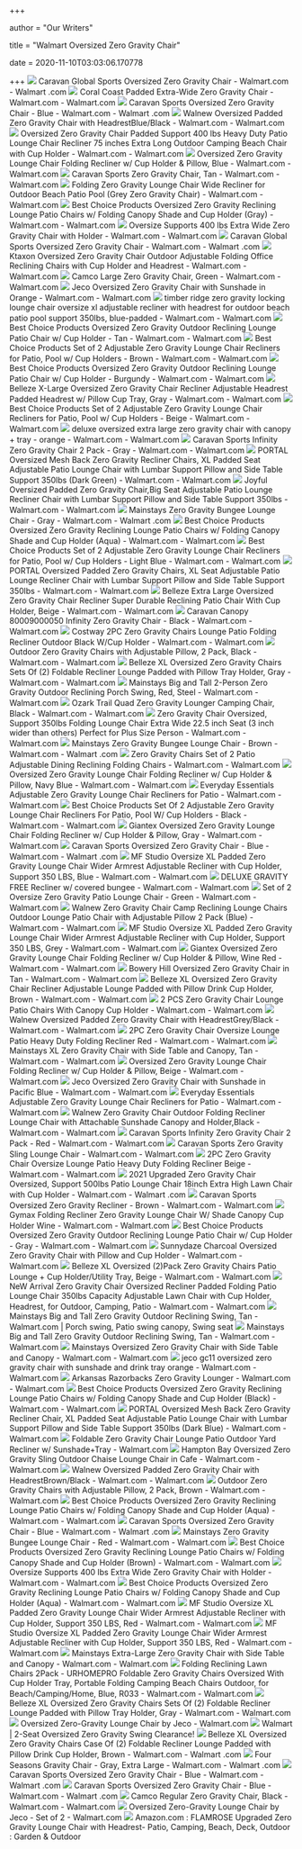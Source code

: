 +++
        
author = "Our Writers"
        
title = "Walmart Oversized Zero Gravity Chair"
        
date = 2020-11-10T03:03:06.170778
        
+++
[ ![](https://i5.walmartimages.com/asr/acdeec9c-3f7f-43ab-b1b5-385a7298fdd7_1.c3b990f67274a7c3b6ac018ea426e140.jpeg?odnWidth=612&odnHeight=612&odnBg=ffffff)](https://i5.walmartimages.com/asr/acdeec9c-3f7f-43ab-b1b5-385a7298fdd7_1.c3b990f67274a7c3b6ac018ea426e140.jpeg?odnWidth=612&odnHeight=612&odnBg=ffffff) Caravan Global Sports Oversized Zero Gravity Chair - Walmart.com - Walmart .com
[ ![](https://i5.walmartimages.com/asr/c35b6bf7-2726-4cce-8faf-f080c6777f25_1.fae3a98042abe1e3e3f68ed167e40dad.jpeg?odnWidth=612&odnHeight=612&odnBg=ffffff)](https://i5.walmartimages.com/asr/c35b6bf7-2726-4cce-8faf-f080c6777f25_1.fae3a98042abe1e3e3f68ed167e40dad.jpeg?odnWidth=612&odnHeight=612&odnBg=ffffff) Coral Coast Padded Extra-Wide Zero Gravity Chair - Walmart.com - Walmart.com
[ ![](https://i5.walmartimages.com/asr/5601d842-3aac-486c-baf2-12bd61224d36_1.1445ae51e71117d599c5f3b7779826b1.jpeg?odnWidth=612&odnHeight=612&odnBg=ffffff)](https://i5.walmartimages.com/asr/5601d842-3aac-486c-baf2-12bd61224d36_1.1445ae51e71117d599c5f3b7779826b1.jpeg?odnWidth=612&odnHeight=612&odnBg=ffffff) Caravan Sports Oversized Zero Gravity Chair - Blue - Walmart.com - Walmart .com
[ ![](https://i5.walmartimages.com/asr/75230d0e-77c4-4da0-be96-4a7cf4e91f4f_1.7fe27c215bf7996c2a562680ad2e4c43.jpeg?odnWidth=612&odnHeight=612&odnBg=ffffff)](https://i5.walmartimages.com/asr/75230d0e-77c4-4da0-be96-4a7cf4e91f4f_1.7fe27c215bf7996c2a562680ad2e4c43.jpeg?odnWidth=612&odnHeight=612&odnBg=ffffff) Walnew Oversized Padded Zero Gravity Chair with HeadrestBlue/Black -  Walmart.com - Walmart.com
[ ![](https://i5.walmartimages.com/asr/844a884f-4b85-46a3-92c1-e264ef6d90e8_1.fb7f91766a6b1ade692f4cec20d6dc42.jpeg?odnWidth=612&odnHeight=612&odnBg=ffffff)](https://i5.walmartimages.com/asr/844a884f-4b85-46a3-92c1-e264ef6d90e8_1.fb7f91766a6b1ade692f4cec20d6dc42.jpeg?odnWidth=612&odnHeight=612&odnBg=ffffff) Oversized Zero Gravity Chair Padded Support 400 lbs Heavy Duty Patio Lounge Chair  Recliner 75 inches Extra Long Outdoor Camping Beach Chair with Cup Holder -  Walmart.com - Walmart.com
[ ![](https://i5.walmartimages.com/asr/c4f22cd5-04a4-4a1b-8ee8-bc6d72310662.cd86a95ad40fba850df75e7dc3bb24e1.jpeg?odnWidth=612&odnHeight=612&odnBg=ffffff)](https://i5.walmartimages.com/asr/c4f22cd5-04a4-4a1b-8ee8-bc6d72310662.cd86a95ad40fba850df75e7dc3bb24e1.jpeg?odnWidth=612&odnHeight=612&odnBg=ffffff) Oversized Zero Gravity Lounge Chair Folding Recliner w/ Cup Holder &  Pillow, Blue - Walmart.com - Walmart.com
[ ![](https://i5.walmartimages.com/asr/d63a1bbd-9612-4d7e-a8d8-82bf1c4e1c39_1.c7b57be4e29d0a2b8c87c9209f85fc28.jpeg?odnWidth=612&odnHeight=612&odnBg=ffffff)](https://i5.walmartimages.com/asr/d63a1bbd-9612-4d7e-a8d8-82bf1c4e1c39_1.c7b57be4e29d0a2b8c87c9209f85fc28.jpeg?odnWidth=612&odnHeight=612&odnBg=ffffff) Caravan Sports Zero Gravity Chair, Tan - Walmart.com - Walmart.com
[ ![](https://i5.walmartimages.com/asr/91f27ffb-dbb0-40a5-ac4a-05f2f134c0ae_1.c2b506efce5d87916da579743045f053.jpeg?odnWidth=612&odnHeight=612&odnBg=ffffff)](https://i5.walmartimages.com/asr/91f27ffb-dbb0-40a5-ac4a-05f2f134c0ae_1.c2b506efce5d87916da579743045f053.jpeg?odnWidth=612&odnHeight=612&odnBg=ffffff) Folding Zero Gravity Lounge Chair Wide Recliner for Outdoor Beach Patio  Pool (Grey Zero Gravity Chair) - Walmart.com - Walmart.com
[ ![](https://i5.walmartimages.com/asr/41cf7e9c-2317-448a-9704-2b9a5d546182_1.83c0d479406014e38051abd08878f094.jpeg?odnWidth=612&odnHeight=612&odnBg=ffffff)](https://i5.walmartimages.com/asr/41cf7e9c-2317-448a-9704-2b9a5d546182_1.83c0d479406014e38051abd08878f094.jpeg?odnWidth=612&odnHeight=612&odnBg=ffffff) Best Choice Products Oversized Zero Gravity Reclining Lounge Patio Chairs  w/ Folding Canopy Shade and Cup Holder (Gray) - Walmart.com - Walmart.com
[ ![](https://i5.walmartimages.com/asr/4dfa9eae-7e31-4fc9-afa4-a67adae2c08c_1.dc37c5d3a80afc7f54c8cde89f6a4ba3.jpeg?odnWidth=612&odnHeight=612&odnBg=ffffff)](https://i5.walmartimages.com/asr/4dfa9eae-7e31-4fc9-afa4-a67adae2c08c_1.dc37c5d3a80afc7f54c8cde89f6a4ba3.jpeg?odnWidth=612&odnHeight=612&odnBg=ffffff) Oversize Supports 400 lbs Extra Wide Zero Gravity Chair with Holder -  Walmart.com - Walmart.com
[ ![](https://i5.walmartimages.com/asr/07d01b2c-9f6d-458d-8527-09a30e70ba49_1.d8dcc8a7225beb3081c4bf8f2f8f4d67.jpeg?odnWidth=612&odnHeight=612&odnBg=ffffff)](https://i5.walmartimages.com/asr/07d01b2c-9f6d-458d-8527-09a30e70ba49_1.d8dcc8a7225beb3081c4bf8f2f8f4d67.jpeg?odnWidth=612&odnHeight=612&odnBg=ffffff) Caravan Global Sports Oversized Zero Gravity Chair - Walmart.com - Walmart .com
[ ![](https://i5.walmartimages.com/asr/f7fb84e7-8505-45f0-b43f-966f9f762d83_1.b7a58684d5e8e5f2cfb2bb833aa09814.jpeg?odnWidth=612&odnHeight=612&odnBg=ffffff)](https://i5.walmartimages.com/asr/f7fb84e7-8505-45f0-b43f-966f9f762d83_1.b7a58684d5e8e5f2cfb2bb833aa09814.jpeg?odnWidth=612&odnHeight=612&odnBg=ffffff) Ktaxon Oversized Zero Gravity Chair Outdoor Adjustable Folding Office  Reclining Chairs with Cup Holder and Headrest - Walmart.com - Walmart.com
[ ![](https://i5.walmartimages.com/asr/be79af69-77c9-4d8c-a749-9badff9cce43_1.603b0e4d29df732ea0faf7b3ea7e0599.jpeg?odnWidth=612&odnHeight=612&odnBg=ffffff)](https://i5.walmartimages.com/asr/be79af69-77c9-4d8c-a749-9badff9cce43_1.603b0e4d29df732ea0faf7b3ea7e0599.jpeg?odnWidth=612&odnHeight=612&odnBg=ffffff) Camco Large Zero Gravity Chair, Green - Walmart.com - Walmart.com
[ ![](https://i5.walmartimages.com/asr/b012e709-0b8f-4cde-a7d2-d842813fc923_1.614892d65041d16ec1543c54428a823b.jpeg?odnWidth=612&odnHeight=612&odnBg=ffffff)](https://i5.walmartimages.com/asr/b012e709-0b8f-4cde-a7d2-d842813fc923_1.614892d65041d16ec1543c54428a823b.jpeg?odnWidth=612&odnHeight=612&odnBg=ffffff) Jeco Oversized Zero Gravity Chair with Sunshade in Orange - Walmart.com -  Walmart.com
[ ![](https://i5.walmartimages.com/asr/e9e9366a-e0e5-4336-bdef-cb5731c352b1_1.d0c4e8b09f7a16a5514fc13cd631c088.jpeg?odnWidth=612&odnHeight=612&odnBg=ffffff)](https://i5.walmartimages.com/asr/e9e9366a-e0e5-4336-bdef-cb5731c352b1_1.d0c4e8b09f7a16a5514fc13cd631c088.jpeg?odnWidth=612&odnHeight=612&odnBg=ffffff) timber ridge zero gravity locking lounge chair oversize xl adjustable  recliner with headrest for outdoor beach patio pool support 350lbs,  blue-padded - Walmart.com - Walmart.com
[ ![](https://i5.walmartimages.com/asr/91bac794-3bb2-469a-99b4-1a18ec88288a.ea21421d62abb78fe5c95d4373aeb58a.jpeg?odnWidth=612&odnHeight=612&odnBg=ffffff)](https://i5.walmartimages.com/asr/91bac794-3bb2-469a-99b4-1a18ec88288a.ea21421d62abb78fe5c95d4373aeb58a.jpeg?odnWidth=612&odnHeight=612&odnBg=ffffff) Best Choice Products Oversized Zero Gravity Outdoor Reclining Lounge Patio  Chair w/ Cup Holder - Tan - Walmart.com - Walmart.com
[ ![](https://i5.walmartimages.com/asr/5f985361-6c47-4ebc-a0f9-8f0ab44bb7ae_1.62efa8ac806fe8abca2fb579d065570f.jpeg)](https://i5.walmartimages.com/asr/5f985361-6c47-4ebc-a0f9-8f0ab44bb7ae_1.62efa8ac806fe8abca2fb579d065570f.jpeg) Best Choice Products Set of 2 Adjustable Zero Gravity Lounge Chair  Recliners for Patio, Pool w/ Cup Holders - Brown - Walmart.com - Walmart.com
[ ![](https://i5.walmartimages.com/asr/9d510234-f21e-4acd-8368-18ce71f23dde.b2d08b9fe6ce8f7ee02e52c9bfe04276.jpeg?odnWidth=612&odnHeight=612&odnBg=ffffff)](https://i5.walmartimages.com/asr/9d510234-f21e-4acd-8368-18ce71f23dde.b2d08b9fe6ce8f7ee02e52c9bfe04276.jpeg?odnWidth=612&odnHeight=612&odnBg=ffffff) Best Choice Products Oversized Zero Gravity Outdoor Reclining Lounge Patio  Chair w/ Cup Holder - Burgundy - Walmart.com - Walmart.com
[ ![](https://i5.walmartimages.com/asr/c73ac989-3890-4fdd-916a-7237deb8e18a_1.55235ed67e53604d14d161794d2ecc69.jpeg?odnWidth=612&odnHeight=612&odnBg=ffffff)](https://i5.walmartimages.com/asr/c73ac989-3890-4fdd-916a-7237deb8e18a_1.55235ed67e53604d14d161794d2ecc69.jpeg?odnWidth=612&odnHeight=612&odnBg=ffffff) Belleze X-Large Oversized Zero Gravity Chair Recliner Adjustable Headrest  Padded Headrest w/ Pillow Cup Tray, Gray - Walmart.com - Walmart.com
[ ![](https://i5.walmartimages.com/asr/3dd44a1f-9e08-4315-bbcd-ea4bd1818336_1.8047fbdbc80f28db6894805846f17eb9.jpeg)](https://i5.walmartimages.com/asr/3dd44a1f-9e08-4315-bbcd-ea4bd1818336_1.8047fbdbc80f28db6894805846f17eb9.jpeg) Best Choice Products Set of 2 Adjustable Zero Gravity Lounge Chair  Recliners for Patio, Pool w/ Cup Holders - Beige - Walmart.com - Walmart.com
[ ![](https://i5.walmartimages.com/asr/4d17fd56-0d43-4937-acd8-c8debf71ea00_1.39688a5d9d00be78d86972d889e00296.jpeg?odnWidth=612&odnHeight=612&odnBg=ffffff)](https://i5.walmartimages.com/asr/4d17fd56-0d43-4937-acd8-c8debf71ea00_1.39688a5d9d00be78d86972d889e00296.jpeg?odnWidth=612&odnHeight=612&odnBg=ffffff) deluxe oversized extra large zero gravity chair with canopy + tray - orange  - Walmart.com - Walmart.com
[ ![](https://i5.walmartimages.com/asr/3b694cf7-79bc-4d1e-98ee-5fba5bf8b152_1.3cced801430de3092eb185f7a437a91d.jpeg?odnWidth=612&odnHeight=612&odnBg=ffffff)](https://i5.walmartimages.com/asr/3b694cf7-79bc-4d1e-98ee-5fba5bf8b152_1.3cced801430de3092eb185f7a437a91d.jpeg?odnWidth=612&odnHeight=612&odnBg=ffffff) Caravan Sports Infinity Zero Gravity Chair 2 Pack - Gray - Walmart.com -  Walmart.com
[ ![](https://i5.walmartimages.com/asr/fd188ecf-4645-477b-a462-c6ced3d1c354.16ae53cfd7918d704a53389ed62af2e2.jpeg?odnWidth=612&odnHeight=612&odnBg=ffffff)](https://i5.walmartimages.com/asr/fd188ecf-4645-477b-a462-c6ced3d1c354.16ae53cfd7918d704a53389ed62af2e2.jpeg?odnWidth=612&odnHeight=612&odnBg=ffffff) PORTAL Oversized Mesh Back Zero Gravity Recliner Chairs, XL Padded Seat  Adjustable Patio Lounge Chair with Lumbar Support Pillow and Side Table  Support 350lbs (Dark Green) - Walmart.com - Walmart.com
[ ![](https://i5.walmartimages.com/asr/0a8a876c-5b42-4b6e-b6da-aea63c001641_1.26b29ea2f93eacfbbe415ccc7ede11a2.jpeg?odnWidth=612&odnHeight=612&odnBg=ffffff)](https://i5.walmartimages.com/asr/0a8a876c-5b42-4b6e-b6da-aea63c001641_1.26b29ea2f93eacfbbe415ccc7ede11a2.jpeg?odnWidth=612&odnHeight=612&odnBg=ffffff) Joyful Oversized Padded Zero Gravity Chair,Big Seat Adjustable Patio Lounge Recliner  Chair with Lumbar Support Pillow and Side Table Support 350lbs - Walmart.com  - Walmart.com
[ ![](https://i5.walmartimages.com/asr/24895316-b0ca-42bd-902d-49a5a349da55_1.5284b0d511345b2b04f48a67d6e44dc6.jpeg?odnWidth=612&odnHeight=612&odnBg=ffffff)](https://i5.walmartimages.com/asr/24895316-b0ca-42bd-902d-49a5a349da55_1.5284b0d511345b2b04f48a67d6e44dc6.jpeg?odnWidth=612&odnHeight=612&odnBg=ffffff) Mainstays Zero Gravity Bungee Lounge Chair - Gray - Walmart.com - Walmart .com
[ ![](https://i5.walmartimages.com/asr/5cb806a6-4cb6-4e6e-aba3-743be9f0895d_1.089679fbe765cb7d42375c6eef17eb2c.jpeg?odnWidth=612&odnHeight=612&odnBg=ffffff)](https://i5.walmartimages.com/asr/5cb806a6-4cb6-4e6e-aba3-743be9f0895d_1.089679fbe765cb7d42375c6eef17eb2c.jpeg?odnWidth=612&odnHeight=612&odnBg=ffffff) Best Choice Products Oversized Zero Gravity Reclining Lounge Patio Chairs  w/ Folding Canopy Shade and Cup Holder (Aqua) - Walmart.com - Walmart.com
[ ![](https://i5.walmartimages.com/asr/a57e5ccb-6c31-43fe-9676-43da58bf08c7_1.fe560be102ad294526704ee24bed3629.jpeg?odnWidth=612&odnHeight=612&odnBg=ffffff)](https://i5.walmartimages.com/asr/a57e5ccb-6c31-43fe-9676-43da58bf08c7_1.fe560be102ad294526704ee24bed3629.jpeg?odnWidth=612&odnHeight=612&odnBg=ffffff) Best Choice Products Set of 2 Adjustable Zero Gravity Lounge Chair  Recliners for Patio, Pool w/ Cup Holders - Light Blue - Walmart.com -  Walmart.com
[ ![](https://i5.walmartimages.com/asr/210b164f-b6f4-4430-92e0-c0c7faec2578.34dcc078902224d0936d9b5e72346807.jpeg?odnWidth=612&odnHeight=612&odnBg=ffffff)](https://i5.walmartimages.com/asr/210b164f-b6f4-4430-92e0-c0c7faec2578.34dcc078902224d0936d9b5e72346807.jpeg?odnWidth=612&odnHeight=612&odnBg=ffffff) PORTAL Oversized Padded Zero Gravity Chairs, XL Seat Adjustable Patio  Lounge Recliner Chair with Lumbar Support Pillow and Side Table Support  350lbs - Walmart.com - Walmart.com
[ ![](https://i5.walmartimages.com/asr/f35bdb9f-d501-485f-a4d8-febf8a8de694_1.35a43c7f81e659d9c3b67d14b8b4408d.jpeg?odnWidth=612&odnHeight=612&odnBg=ffffff)](https://i5.walmartimages.com/asr/f35bdb9f-d501-485f-a4d8-febf8a8de694_1.35a43c7f81e659d9c3b67d14b8b4408d.jpeg?odnWidth=612&odnHeight=612&odnBg=ffffff) Belleze Extra Large Oversized Zero Gravity Chair Recliner Super Durable  Reclining Patio Chair With Cup Holder, Beige - Walmart.com - Walmart.com
[ ![](https://i5.walmartimages.com/asr/b728bc83-bfec-402b-85d5-f1900292b467_1.da97639f663fb49ac0c34de4e5960577.jpeg?odnWidth=612&odnHeight=612&odnBg=ffffff)](https://i5.walmartimages.com/asr/b728bc83-bfec-402b-85d5-f1900292b467_1.da97639f663fb49ac0c34de4e5960577.jpeg?odnWidth=612&odnHeight=612&odnBg=ffffff) Caravan Canopy 80009000050 Infinity Zero Gravity Chair - Black - Walmart.com  - Walmart.com
[ ![](https://i5.walmartimages.com/asr/efb02c13-571a-4db3-adc0-b3013727a912_1.18f2d304c017b2ff8aeb13e050c9222f.jpeg?odnWidth=612&odnHeight=612&odnBg=ffffff)](https://i5.walmartimages.com/asr/efb02c13-571a-4db3-adc0-b3013727a912_1.18f2d304c017b2ff8aeb13e050c9222f.jpeg?odnWidth=612&odnHeight=612&odnBg=ffffff) Costway 2PC Zero Gravity Chairs Lounge Patio Folding Recliner Outdoor Black  W/Cup Holder - Walmart.com - Walmart.com
[ ![](https://i5.walmartimages.com/asr/ca448358-aef7-4077-857f-bb17dfcc6a54_1.ff8a01385edd7408dc95f25bb60af23b.jpeg?odnWidth=612&odnHeight=612&odnBg=ffffff)](https://i5.walmartimages.com/asr/ca448358-aef7-4077-857f-bb17dfcc6a54_1.ff8a01385edd7408dc95f25bb60af23b.jpeg?odnWidth=612&odnHeight=612&odnBg=ffffff) Outdoor Zero Gravity Chairs with Adjustable Pillow, 2 Pack, Black - Walmart.com  - Walmart.com
[ ![](https://i5.walmartimages.com/asr/b65114dc-3cf3-4f6d-93a3-b2fd75ce9c8c_1.360ae8d20474adfd4eb6eed32b8feb7c.jpeg)](https://i5.walmartimages.com/asr/b65114dc-3cf3-4f6d-93a3-b2fd75ce9c8c_1.360ae8d20474adfd4eb6eed32b8feb7c.jpeg) Belleze XL Oversized Zero Gravity Chairs Sets Of (2) Foldable Recliner  Lounge Padded with Pillow Tray Holder, Gray - Walmart.com - Walmart.com
[ ![](https://i5.walmartimages.com/asr/d50fb11d-7984-43c4-b363-895d84835bd8_1.6b401a27c5a5e09f2beefc0ff1daedf6.jpeg?odnWidth=612&odnHeight=612&odnBg=ffffff)](https://i5.walmartimages.com/asr/d50fb11d-7984-43c4-b363-895d84835bd8_1.6b401a27c5a5e09f2beefc0ff1daedf6.jpeg?odnWidth=612&odnHeight=612&odnBg=ffffff) Mainstays Big and Tall 2-Person Zero Gravity Outdoor Reclining Porch Swing,  Red, Steel - Walmart.com - Walmart.com
[ ![](https://i5.walmartimages.com/asr/d92dc99d-1d0c-415a-bbb3-5c2604692c1a_1.73251b69b20353a8d7045ca1b6205918.jpeg?odnWidth=612&odnHeight=612&odnBg=ffffff)](https://i5.walmartimages.com/asr/d92dc99d-1d0c-415a-bbb3-5c2604692c1a_1.73251b69b20353a8d7045ca1b6205918.jpeg?odnWidth=612&odnHeight=612&odnBg=ffffff) Ozark Trail Quad Zero Gravity Lounger Camping Chair, Black - Walmart.com -  Walmart.com
[ ![](https://i5.walmartimages.com/asr/41f0dd23-f8de-4f59-bf5a-52dd6a7b9d8e.104f2aaaa124c333193c6ddaf8af9d1a.jpeg?odnWidth=612&odnHeight=612&odnBg=ffffff)](https://i5.walmartimages.com/asr/41f0dd23-f8de-4f59-bf5a-52dd6a7b9d8e.104f2aaaa124c333193c6ddaf8af9d1a.jpeg?odnWidth=612&odnHeight=612&odnBg=ffffff) Zero Gravity Chair Oversized, Support 350lbs Folding Lounge Chair Extra  Wide 22.5 inch Seat (3 inch wider than others) Perfect for Plus Size Person  - Walmart.com - Walmart.com
[ ![](https://i5.walmartimages.com/asr/1c6a19d3-99d1-430a-9f52-c61378a9586d_1.f8bed5bb83c9b230f50bf637ad3421d1.jpeg?odnWidth=612&odnHeight=612&odnBg=ffffff)](https://i5.walmartimages.com/asr/1c6a19d3-99d1-430a-9f52-c61378a9586d_1.f8bed5bb83c9b230f50bf637ad3421d1.jpeg?odnWidth=612&odnHeight=612&odnBg=ffffff) Mainstays Zero Gravity Bungee Lounge Chair - Brown - Walmart.com - Walmart .com
[ ![](https://i5.walmartimages.com/asr/6efa0a10-37f9-42cc-9191-591e1f817c27_1.c9dd2484ef54f99241b73500b15bea24.jpeg?odnWidth=612&odnHeight=612&odnBg=ffffff)](https://i5.walmartimages.com/asr/6efa0a10-37f9-42cc-9191-591e1f817c27_1.c9dd2484ef54f99241b73500b15bea24.jpeg?odnWidth=612&odnHeight=612&odnBg=ffffff) Zero Gravity Chairs Set of 2 Patio Adjustable Dining Reclining Folding  Chairs - Walmart.com - Walmart.com
[ ![](https://i5.walmartimages.com/asr/a3bf4278-9733-4c9a-8f05-822e9d7f3a8e.baeda05d43c086eed7292451f4c66e1d.jpeg?odnWidth=612&odnHeight=612&odnBg=ffffff)](https://i5.walmartimages.com/asr/a3bf4278-9733-4c9a-8f05-822e9d7f3a8e.baeda05d43c086eed7292451f4c66e1d.jpeg?odnWidth=612&odnHeight=612&odnBg=ffffff) Oversized Zero Gravity Lounge Chair Folding Recliner w/ Cup Holder &  Pillow, Navy Blue - Walmart.com - Walmart.com
[ ![](https://i5.walmartimages.com/asr/04bde87b-525d-4f85-bd42-c4e719e63178_2.5544ad952c22cf7fdf27d3f399dd5a9a.jpeg?odnWidth=612&odnHeight=612&odnBg=ffffff)](https://i5.walmartimages.com/asr/04bde87b-525d-4f85-bd42-c4e719e63178_2.5544ad952c22cf7fdf27d3f399dd5a9a.jpeg?odnWidth=612&odnHeight=612&odnBg=ffffff) Everyday Essentials Adjustable Zero Gravity Lounge Chair Recliners for  Patio - Walmart.com - Walmart.com
[ ![](https://i5.walmartimages.com/asr/ee245c39-30cb-4050-ae0d-3705b32b1928_2.440faaab3c08fb94ea381f5382231cad.jpeg?odnWidth=612&odnHeight=612&odnBg=ffffff)](https://i5.walmartimages.com/asr/ee245c39-30cb-4050-ae0d-3705b32b1928_2.440faaab3c08fb94ea381f5382231cad.jpeg?odnWidth=612&odnHeight=612&odnBg=ffffff) Best Choice Products Set Of 2 Adjustable Zero Gravity Lounge Chair  Recliners For Patio, Pool W/ Cup Holders - Black - Walmart.com - Walmart.com
[ ![](https://i5.walmartimages.com/asr/3f925ebb-1b60-4b74-8a6f-527b527a33da.00cc1ad4e894db80dff3f2266facac39.jpeg?odnWidth=612&odnHeight=612&odnBg=ffffff)](https://i5.walmartimages.com/asr/3f925ebb-1b60-4b74-8a6f-527b527a33da.00cc1ad4e894db80dff3f2266facac39.jpeg?odnWidth=612&odnHeight=612&odnBg=ffffff) Giantex Oversized Zero Gravity Lounge Chair Folding Recliner w/ Cup Holder  & Pillow, Gray - Walmart.com - Walmart.com
[ ![](https://i5.walmartimages.com/asr/18efc82f-74af-4ac3-a8b9-9183282fee55.2fa1965c2a1441233b65be1572dd6123.jpeg?odnWidth=282&odnHeight=282&odnBg=ffffff)](https://i5.walmartimages.com/asr/18efc82f-74af-4ac3-a8b9-9183282fee55.2fa1965c2a1441233b65be1572dd6123.jpeg?odnWidth=282&odnHeight=282&odnBg=ffffff) Caravan Sports Oversized Zero Gravity Chair - Blue - Walmart.com - Walmart .com
[ ![](https://i5.walmartimages.com/asr/1c72c53a-8e8e-459d-8bd1-42915780f7cb.bdb7b38188ebfa352789f1f87f67bb2c.jpeg)](https://i5.walmartimages.com/asr/1c72c53a-8e8e-459d-8bd1-42915780f7cb.bdb7b38188ebfa352789f1f87f67bb2c.jpeg) MF Studio Oversize XL Padded Zero Gravity Lounge Chair Wider Armrest  Adjustable Recliner with Cup Holder, Support 350 LBS, Blue - Walmart.com -  Walmart.com
[ ![](https://i5.walmartimages.com/asr/bdefc79e-6a40-46d5-a127-e4eb6bc02562_1.b7e6b93aa631003af6d508712c41d8e9.jpeg?odnWidth=282&odnHeight=282&odnBg=ffffff)](https://i5.walmartimages.com/asr/bdefc79e-6a40-46d5-a127-e4eb6bc02562_1.b7e6b93aa631003af6d508712c41d8e9.jpeg?odnWidth=282&odnHeight=282&odnBg=ffffff) DELUXE GRAVITY FREE Recliner w/ covered bungee - Walmart.com - Walmart.com
[ ![](https://i5.walmartimages.com/asr/b4678f77-f34a-447b-9361-f21a8e55fc92_1.0d9c3d3bd3281b203a5033b17eb42fcd.jpeg?odnWidth=612&odnHeight=612&odnBg=ffffff)](https://i5.walmartimages.com/asr/b4678f77-f34a-447b-9361-f21a8e55fc92_1.0d9c3d3bd3281b203a5033b17eb42fcd.jpeg?odnWidth=612&odnHeight=612&odnBg=ffffff) Set of 2 Oversize Zero Gravity Patio Lounge Chair - Green - Walmart.com -  Walmart.com
[ ![](https://i5.walmartimages.com/asr/7f593d9d-8bb4-4ecf-895a-54086bc8a3fc.c488c404150ff7fa1cb6b6f264dc50ce.jpeg?odnWidth=612&odnHeight=612&odnBg=ffffff)](https://i5.walmartimages.com/asr/7f593d9d-8bb4-4ecf-895a-54086bc8a3fc.c488c404150ff7fa1cb6b6f264dc50ce.jpeg?odnWidth=612&odnHeight=612&odnBg=ffffff) Walnew Zero Gravity Chair Camp Reclining Lounge Chairs Outdoor Lounge Patio  Chair with Adjustable Pillow 2 Pack (Blue) - Walmart.com - Walmart.com
[ ![](https://i5.walmartimages.com/asr/140d83d3-0e23-4ae2-a889-2a50dcee1ebd.59c99234a0836f561e3bf500179e9b64.jpeg?odnWidth=612&odnHeight=612&odnBg=ffffff)](https://i5.walmartimages.com/asr/140d83d3-0e23-4ae2-a889-2a50dcee1ebd.59c99234a0836f561e3bf500179e9b64.jpeg?odnWidth=612&odnHeight=612&odnBg=ffffff) MF Studio Oversize XL Padded Zero Gravity Lounge Chair Wider Armrest  Adjustable Recliner with Cup Holder, Support 350 LBS, Grey - Walmart.com -  Walmart.com
[ ![](https://i5.walmartimages.com/asr/7fcdf236-5eb1-4fe9-b28c-2593b3a072e8.cff2e7575bb258f2d898553c614ee877.jpeg?odnWidth=612&odnHeight=612&odnBg=ffffff)](https://i5.walmartimages.com/asr/7fcdf236-5eb1-4fe9-b28c-2593b3a072e8.cff2e7575bb258f2d898553c614ee877.jpeg?odnWidth=612&odnHeight=612&odnBg=ffffff) Giantex Oversized Zero Gravity Lounge Chair Folding Recliner w/ Cup Holder  & Pillow, Wine Red - Walmart.com - Walmart.com
[ ![](https://i5.walmartimages.com/asr/9cd5f15c-dbe5-42b4-b60e-ad05be812233_1.f5cb65da0dfb45620bacff57fdb68137.jpeg?odnWidth=612&odnHeight=612&odnBg=ffffff)](https://i5.walmartimages.com/asr/9cd5f15c-dbe5-42b4-b60e-ad05be812233_1.f5cb65da0dfb45620bacff57fdb68137.jpeg?odnWidth=612&odnHeight=612&odnBg=ffffff) Bowery Hill Oversized Zero Gravity Chair in Tan - Walmart.com - Walmart.com
[ ![](https://i5.walmartimages.com/asr/3e2068cc-15de-414b-beb0-492beccbafe6_1.a074ee667b68819edfdf40adaec60fbd.jpeg?odnWidth=612&odnHeight=612&odnBg=ffffff)](https://i5.walmartimages.com/asr/3e2068cc-15de-414b-beb0-492beccbafe6_1.a074ee667b68819edfdf40adaec60fbd.jpeg?odnWidth=612&odnHeight=612&odnBg=ffffff) Belleze XL Oversized Zero Gravity Chair Recliner Adjustable Lounge Padded  with Pillow Drink Cup Holder, Brown - Walmart.com - Walmart.com
[ ![](https://i5.walmartimages.com/asr/89eec10a-9146-499e-91ce-8b54893438a0_1.8564bed1769bd562ae937f244605b466.jpeg?odnWidth=612&odnHeight=612&odnBg=ffffff)](https://i5.walmartimages.com/asr/89eec10a-9146-499e-91ce-8b54893438a0_1.8564bed1769bd562ae937f244605b466.jpeg?odnWidth=612&odnHeight=612&odnBg=ffffff) 2 PCS Zero Gravity Chair Lounge Patio Chairs With Canopy Cup Holder -  Walmart.com - Walmart.com
[ ![](https://i5.walmartimages.com/asr/28785715-c2be-48d2-9ed2-2f60f84d7771_1.9326a9d10892f32527b9a03b06b7f510.jpeg?odnWidth=612&odnHeight=612&odnBg=ffffff)](https://i5.walmartimages.com/asr/28785715-c2be-48d2-9ed2-2f60f84d7771_1.9326a9d10892f32527b9a03b06b7f510.jpeg?odnWidth=612&odnHeight=612&odnBg=ffffff) Walnew Oversized Padded Zero Gravity Chair with HeadrestGrey/Black -  Walmart.com - Walmart.com
[ ![](https://i5.walmartimages.com/asr/a78fe6c9-40a8-422d-bd0a-3e4327b8c499_1.96a1567a1d9a8e204839a8eaaa8e0dc0.jpeg?odnWidth=2000&odnHeight=2000&odnBg=ffffff)](https://i5.walmartimages.com/asr/a78fe6c9-40a8-422d-bd0a-3e4327b8c499_1.96a1567a1d9a8e204839a8eaaa8e0dc0.jpeg?odnWidth=2000&odnHeight=2000&odnBg=ffffff) 2PC Zero Gravity Chair Oversize Lounge Patio Heavy Duty Folding Recliner  Red - Walmart.com - Walmart.com
[ ![](https://i5.walmartimages.com/asr/54a05011-4456-4f22-aa4d-5ecc03a46310_2.7dc354063f31896e802a8dfbe14948c4.jpeg?odnWidth=612&odnHeight=612&odnBg=ffffff)](https://i5.walmartimages.com/asr/54a05011-4456-4f22-aa4d-5ecc03a46310_2.7dc354063f31896e802a8dfbe14948c4.jpeg?odnWidth=612&odnHeight=612&odnBg=ffffff) Mainstays XL Zero Gravity Chair with Side Table and Canopy, Tan - Walmart.com  - Walmart.com
[ ![](https://i5.walmartimages.com/asr/5e346c50-eef7-4920-ab45-bb8ad4966c76.7ae97cd55c73f20ae76c02cb37cba9a8.jpeg?odnWidth=612&odnHeight=612&odnBg=ffffff)](https://i5.walmartimages.com/asr/5e346c50-eef7-4920-ab45-bb8ad4966c76.7ae97cd55c73f20ae76c02cb37cba9a8.jpeg?odnWidth=612&odnHeight=612&odnBg=ffffff) Oversized Zero Gravity Lounge Chair Folding Recliner w/ Cup Holder &  Pillow, Beige - Walmart.com - Walmart.com
[ ![](https://i5.walmartimages.com/asr/aa48c18f-297a-4854-9aeb-8a96d63bf5e2_1.dac2a7f58c36c8471b40686ae6f1b7f4.jpeg?odnWidth=612&odnHeight=612&odnBg=ffffff)](https://i5.walmartimages.com/asr/aa48c18f-297a-4854-9aeb-8a96d63bf5e2_1.dac2a7f58c36c8471b40686ae6f1b7f4.jpeg?odnWidth=612&odnHeight=612&odnBg=ffffff) Jeco Oversized Zero Gravity Chair with Sunshade in Pacific Blue - Walmart.com  - Walmart.com
[ ![](https://i5.walmartimages.com/asr/5c0afc19-6544-4381-ac4d-70d6772318e3_2.26ec3b59ce6529bcf94d12d30e03f925.jpeg?odnWidth=612&odnHeight=612&odnBg=ffffff)](https://i5.walmartimages.com/asr/5c0afc19-6544-4381-ac4d-70d6772318e3_2.26ec3b59ce6529bcf94d12d30e03f925.jpeg?odnWidth=612&odnHeight=612&odnBg=ffffff) Everyday Essentials Adjustable Zero Gravity Lounge Chair Recliners for  Patio - Walmart.com - Walmart.com
[ ![](https://i5.walmartimages.com/asr/fb972408-b66e-4838-8a3e-7d254a3854a2_1.55a1a92d30ca7909e0dd1668aa5e88c1.jpeg?odnWidth=612&odnHeight=612&odnBg=ffffff)](https://i5.walmartimages.com/asr/fb972408-b66e-4838-8a3e-7d254a3854a2_1.55a1a92d30ca7909e0dd1668aa5e88c1.jpeg?odnWidth=612&odnHeight=612&odnBg=ffffff) Walnew Zero Gravity Chair Outdoor Folding Recliner Lounge Chair with  Attachable Sunshade Canopy and Holder,Black - Walmart.com - Walmart.com
[ ![](https://i5.walmartimages.com/asr/2078a135-8725-4498-b479-4df0fe4ba402_1.6a16d72e52b47f4b2d58d962f19fefd7.jpeg?odnWidth=612&odnHeight=612&odnBg=ffffff)](https://i5.walmartimages.com/asr/2078a135-8725-4498-b479-4df0fe4ba402_1.6a16d72e52b47f4b2d58d962f19fefd7.jpeg?odnWidth=612&odnHeight=612&odnBg=ffffff) Caravan Sports Infinity Zero Gravity Chair 2 Pack - Red - Walmart.com -  Walmart.com
[ ![](https://i5.walmartimages.com/asr/f2c0c304-e37e-4786-93e2-b85522ac3914_1.b7b4e6e0a7da49fef42bbeeb460f45c0.jpeg?odnWidth=612&odnHeight=612&odnBg=ffffff)](https://i5.walmartimages.com/asr/f2c0c304-e37e-4786-93e2-b85522ac3914_1.b7b4e6e0a7da49fef42bbeeb460f45c0.jpeg?odnWidth=612&odnHeight=612&odnBg=ffffff) Caravan Sports Zero Gravity Sling Lounge Chair - Walmart.com - Walmart.com
[ ![](https://i5.walmartimages.com/asr/4b42b5d2-e80a-4880-aa7e-82ad313dd048_1.e0934d7c164e098c560f56be43b31add.jpeg?odnWidth=612&odnHeight=612&odnBg=ffffff)](https://i5.walmartimages.com/asr/4b42b5d2-e80a-4880-aa7e-82ad313dd048_1.e0934d7c164e098c560f56be43b31add.jpeg?odnWidth=612&odnHeight=612&odnBg=ffffff) 2PC Zero Gravity Chair Oversize Lounge Patio Heavy Duty Folding Recliner  Beige - Walmart.com - Walmart.com
[ ![](https://i5.walmartimages.com/asr/afe242cf-2f01-4da1-96ad-c580ff5c2f42.63e7690221cab4a0376acccb876732da.jpeg?odnWidth=612&odnHeight=612&odnBg=ffffff)](https://i5.walmartimages.com/asr/afe242cf-2f01-4da1-96ad-c580ff5c2f42.63e7690221cab4a0376acccb876732da.jpeg?odnWidth=612&odnHeight=612&odnBg=ffffff) 2021 Upgraded Zero Gravity Chair Oversized, Support 500lbs Patio Lounge  Chair 18inch Extra High Lawn Chair with Cup Holder - Walmart.com - Walmart .com
[ ![](https://i5.walmartimages.com/asr/fbc6d0a4-24b6-4e56-ac6c-4a8627aa7689_1.aeef53a51df1ae46dbc5b1c826f763b8.jpeg?odnWidth=612&odnHeight=612&odnBg=ffffff)](https://i5.walmartimages.com/asr/fbc6d0a4-24b6-4e56-ac6c-4a8627aa7689_1.aeef53a51df1ae46dbc5b1c826f763b8.jpeg?odnWidth=612&odnHeight=612&odnBg=ffffff) Caravan Sports Oversized Zero Gravity Recliner - Brown - Walmart.com -  Walmart.com
[ ![](https://i5.walmartimages.com/asr/7bb4820d-ea3a-49dc-a768-c330d5091c9d_1.f338e415ffddc9e0da7dd29d8567c0e6.jpeg?odnWidth=612&odnHeight=612&odnBg=ffffff)](https://i5.walmartimages.com/asr/7bb4820d-ea3a-49dc-a768-c330d5091c9d_1.f338e415ffddc9e0da7dd29d8567c0e6.jpeg?odnWidth=612&odnHeight=612&odnBg=ffffff) Gymax Folding Recliner Zero Gravity Lounge Chair W/ Shade Canopy Cup Holder  Wine - Walmart.com - Walmart.com
[ ![](https://i5.walmartimages.com/asr/4187e34c-c2ee-4a58-9785-1ba69e44c0a1.0762503871bbc467bb7cc59d7308569a.jpeg?odnWidth=612&odnHeight=612&odnBg=ffffff)](https://i5.walmartimages.com/asr/4187e34c-c2ee-4a58-9785-1ba69e44c0a1.0762503871bbc467bb7cc59d7308569a.jpeg?odnWidth=612&odnHeight=612&odnBg=ffffff) Best Choice Products Oversized Zero Gravity Outdoor Reclining Lounge Patio  Chair w/ Cup Holder - Gray - Walmart.com - Walmart.com
[ ![](https://i5.walmartimages.com/asr/07491fc8-48c2-4e01-8b55-41222cbf8ee0_1.64884c8b7c0aa1d08449ae55290f4424.jpeg?odnWidth=612&odnHeight=612&odnBg=ffffff)](https://i5.walmartimages.com/asr/07491fc8-48c2-4e01-8b55-41222cbf8ee0_1.64884c8b7c0aa1d08449ae55290f4424.jpeg?odnWidth=612&odnHeight=612&odnBg=ffffff) Sunnydaze Charcoal Oversized Zero Gravity Chair with Pillow and Cup Holder  - Walmart.com - Walmart.com
[ ![](https://i5.walmartimages.com/asr/7eacdc49-0872-42d2-8eb3-b7eec92a7325_1.9a139c53ebaa593faed6918bc8c4a8bf.jpeg?odnWidth=612&odnHeight=612&odnBg=ffffff)](https://i5.walmartimages.com/asr/7eacdc49-0872-42d2-8eb3-b7eec92a7325_1.9a139c53ebaa593faed6918bc8c4a8bf.jpeg?odnWidth=612&odnHeight=612&odnBg=ffffff) Belleze XL Oversized (2)Pack Zero Gravity Chairs Patio Lounge + Cup  Holder/Utility Tray, Beige - Walmart.com - Walmart.com
[ ![](https://i5.walmartimages.com/asr/d5344e6d-0246-43bf-b84f-9c841a4655a9.4820714ed7357727dee65f68fbe9b87d.jpeg?odnWidth=612&odnHeight=612&odnBg=ffffff)](https://i5.walmartimages.com/asr/d5344e6d-0246-43bf-b84f-9c841a4655a9.4820714ed7357727dee65f68fbe9b87d.jpeg?odnWidth=612&odnHeight=612&odnBg=ffffff) NeW Arrival Zero Gravity Chair Oversized Recliner Padded Folding Patio  Lounge Chair 350lbs Capacity Adjustable Lawn Chair with Cup Holder,  Headrest, for Outdoor, Camping, Patio - Walmart.com - Walmart.com
[ ![](https://i.pinimg.com/originals/d2/f4/8f/d2f48fb07965ef545046ab1e73c146d2.jpg)](https://i.pinimg.com/originals/d2/f4/8f/d2f48fb07965ef545046ab1e73c146d2.jpg) Mainstays Big and Tall Zero Gravity Outdoor Reclining Swing, Tan - Walmart.com  | Porch swing, Patio swing canopy, Swing seat
[ ![](https://i5.walmartimages.com/dfw/6e29e393-b3ad/k2-_76d94db5-0c55-43cd-abd2-53076a4d08fb.v1.jpg)](https://i5.walmartimages.com/dfw/6e29e393-b3ad/k2-_76d94db5-0c55-43cd-abd2-53076a4d08fb.v1.jpg) Mainstays Big and Tall Zero Gravity Outdoor Reclining Swing, Tan - Walmart.com  - Walmart.com
[ ![](https://i5.walmartimages.com/asr/e3ad646c-0709-4a86-a4ff-6c69a34d4cfc_1.d1c93b771a7bfbea5133821b68a5ed8d.jpeg)](https://i5.walmartimages.com/asr/e3ad646c-0709-4a86-a4ff-6c69a34d4cfc_1.d1c93b771a7bfbea5133821b68a5ed8d.jpeg) Mainstays Oversized Zero Gravity Chair with Side Table and Canopy - Walmart.com  - Walmart.com
[ ![](https://i5.walmartimages.com/asr/39e83d4e-58ba-4235-bb41-7716c36c69c2_1.61b6295673cdaaec93d54929fc14ca15.jpeg?odnWidth=612&odnHeight=612&odnBg=ffffff)](https://i5.walmartimages.com/asr/39e83d4e-58ba-4235-bb41-7716c36c69c2_1.61b6295673cdaaec93d54929fc14ca15.jpeg?odnWidth=612&odnHeight=612&odnBg=ffffff) jeco gc11 oversized zero gravity chair with sunshade and drink tray orange  - Walmart.com - Walmart.com
[ ![](https://i5.walmartimages.com/asr/021caf50-4f77-40bc-a865-960adbb9cffc_1.2dc9012ae331375384f4346c65dab463.jpeg?odnWidth=612&odnHeight=612&odnBg=ffffff)](https://i5.walmartimages.com/asr/021caf50-4f77-40bc-a865-960adbb9cffc_1.2dc9012ae331375384f4346c65dab463.jpeg?odnWidth=612&odnHeight=612&odnBg=ffffff) Arkansas Razorbacks Zero Gravity Lounger - Walmart.com - Walmart.com
[ ![](https://i5.walmartimages.com/asr/925a12ef-7711-45ef-8fe6-f8ff538d8359_1.e1743ddc9636ec9c8b7e409dbd607524.jpeg?odnWidth=612&odnHeight=612&odnBg=ffffff)](https://i5.walmartimages.com/asr/925a12ef-7711-45ef-8fe6-f8ff538d8359_1.e1743ddc9636ec9c8b7e409dbd607524.jpeg?odnWidth=612&odnHeight=612&odnBg=ffffff) Best Choice Products Oversized Zero Gravity Reclining Lounge Patio Chairs  w/ Folding Canopy Shade and Cup Holder (Black) - Walmart.com - Walmart.com
[ ![](https://i5.walmartimages.com/asr/41bd1e9c-5145-416c-b312-8c8494c3e054.d4f330c939ed21f8816237cb31d85dec.jpeg?odnWidth=612&odnHeight=612&odnBg=ffffff)](https://i5.walmartimages.com/asr/41bd1e9c-5145-416c-b312-8c8494c3e054.d4f330c939ed21f8816237cb31d85dec.jpeg?odnWidth=612&odnHeight=612&odnBg=ffffff) PORTAL Oversized Mesh Back Zero Gravity Recliner Chair, XL Padded Seat  Adjustable Patio Lounge Chair with Lumbar Support Pillow and Side Table  Support 350lbs (Dark Blue) - Walmart.com - Walmart.com
[ ![](https://i5.walmartimages.com/asr/458f94cc-f0dc-48aa-8904-0e5eadb89356_1.5684052b0dcb0dd8e47fb458a8958bdc.jpeg?odnWidth=282&odnHeight=282&odnBg=ffffff)](https://i5.walmartimages.com/asr/458f94cc-f0dc-48aa-8904-0e5eadb89356_1.5684052b0dcb0dd8e47fb458a8958bdc.jpeg?odnWidth=282&odnHeight=282&odnBg=ffffff) Foldable Zero Gravity Chair Lounge Patio Outdoor Yard Recliner w/  Sunshade+Tray - Walmart.com
[ ![](https://i5.walmartimages.com/asr/647e523e-3a27-4525-8179-aa0935a6f08d_1.ba9c5fdc7dfbbc9c7a5366c199a24299.jpeg)](https://i5.walmartimages.com/asr/647e523e-3a27-4525-8179-aa0935a6f08d_1.ba9c5fdc7dfbbc9c7a5366c199a24299.jpeg) Hampton Bay Oversized Zero Gravity Sling Outdoor Chaise Lounge Chair in  Cafe - Walmart.com - Walmart.com
[ ![](https://i5.walmartimages.com/asr/b49dced5-582f-4808-9b37-83676637ae19.b89997273040484beca5cc756ef60c8e.png?odnWidth=612&odnHeight=612&odnBg=ffffff)](https://i5.walmartimages.com/asr/b49dced5-582f-4808-9b37-83676637ae19.b89997273040484beca5cc756ef60c8e.png?odnWidth=612&odnHeight=612&odnBg=ffffff) Walnew Oversized Padded Zero Gravity Chair with HeadrestBrown/Black -  Walmart.com - Walmart.com
[ ![](https://i5.walmartimages.com/asr/e0c337dd-3e75-4a88-9746-ac3b5fe43cc7_1.797472e432b71a55dd74eb1baaf42d53.jpeg?odnWidth=612&odnHeight=612&odnBg=ffffff)](https://i5.walmartimages.com/asr/e0c337dd-3e75-4a88-9746-ac3b5fe43cc7_1.797472e432b71a55dd74eb1baaf42d53.jpeg?odnWidth=612&odnHeight=612&odnBg=ffffff) Outdoor Zero Gravity Chairs with Adjustable Pillow, 2 Pack, Brown - Walmart.com  - Walmart.com
[ ![](https://i5.walmartimages.com/asr/b34c053f-cdee-4b6e-a2cc-e29e14b142e5_1.05bf09b86ad751f28dd9de289c0b2d0d.jpeg)](https://i5.walmartimages.com/asr/b34c053f-cdee-4b6e-a2cc-e29e14b142e5_1.05bf09b86ad751f28dd9de289c0b2d0d.jpeg) Best Choice Products Oversized Zero Gravity Reclining Lounge Patio Chairs  w/ Folding Canopy Shade and Cup Holder (Aqua) - Walmart.com - Walmart.com
[ ![](https://i5.walmartimages.com/asr/ed3fbf0a-8fac-4df0-b4df-6e9c2b3d7729_1.76183f8c0dfffc4838424ce69bf4dc1d.jpeg)](https://i5.walmartimages.com/asr/ed3fbf0a-8fac-4df0-b4df-6e9c2b3d7729_1.76183f8c0dfffc4838424ce69bf4dc1d.jpeg) Caravan Sports Oversized Zero Gravity Chair - Blue - Walmart.com - Walmart .com
[ ![](https://i5.walmartimages.com/asr/17ff908a-76e3-41d5-be4e-e70cc2922935_3.553200e4240e29b420301181462b99f9.jpeg?odnWidth=612&odnHeight=612&odnBg=ffffff)](https://i5.walmartimages.com/asr/17ff908a-76e3-41d5-be4e-e70cc2922935_3.553200e4240e29b420301181462b99f9.jpeg?odnWidth=612&odnHeight=612&odnBg=ffffff) Mainstays Zero Gravity Bungee Lounge Chair - Red - Walmart.com - Walmart.com
[ ![](https://i5.walmartimages.com/asr/460c4047-85e5-4c87-a57c-9392eb4ba7b0_1.1650cb47ddc9ceb408af0d69d807dc61.jpeg?odnWidth=612&odnHeight=612&odnBg=ffffff)](https://i5.walmartimages.com/asr/460c4047-85e5-4c87-a57c-9392eb4ba7b0_1.1650cb47ddc9ceb408af0d69d807dc61.jpeg?odnWidth=612&odnHeight=612&odnBg=ffffff) Best Choice Products Oversized Zero Gravity Reclining Lounge Patio Chairs  w/ Folding Canopy Shade and Cup Holder (Brown) - Walmart.com - Walmart.com
[ ![](https://i5.walmartimages.com/asr/c9f8b7d8-c237-4216-8337-813b249512a5_1.00411eb7469611c999d329d3684e5b26.jpeg)](https://i5.walmartimages.com/asr/c9f8b7d8-c237-4216-8337-813b249512a5_1.00411eb7469611c999d329d3684e5b26.jpeg) Oversize Supports 400 lbs Extra Wide Zero Gravity Chair with Holder -  Walmart.com - Walmart.com
[ ![](https://i5.walmartimages.com/asr/5b766150-cfb4-416f-b1ae-2bf5331ba308_1.63b15eb3f4c049095cc313f80ba255d3.jpeg)](https://i5.walmartimages.com/asr/5b766150-cfb4-416f-b1ae-2bf5331ba308_1.63b15eb3f4c049095cc313f80ba255d3.jpeg) Best Choice Products Oversized Zero Gravity Reclining Lounge Patio Chairs  w/ Folding Canopy Shade and Cup Holder (Aqua) - Walmart.com - Walmart.com
[ ![](https://i5.walmartimages.com/asr/fa3fc7fc-165e-49ee-9b26-4ebd4fbf3969.94271a477bdf1b371bd4f488f8fae1ab.jpeg?odnWidth=612&odnHeight=612&odnBg=ffffff)](https://i5.walmartimages.com/asr/fa3fc7fc-165e-49ee-9b26-4ebd4fbf3969.94271a477bdf1b371bd4f488f8fae1ab.jpeg?odnWidth=612&odnHeight=612&odnBg=ffffff) MF Studio Oversize XL Padded Zero Gravity Lounge Chair Wider Armrest  Adjustable Recliner with Cup Holder, Support 350 LBS, Red - Walmart.com -  Walmart.com
[ ![](https://i5.walmartimages.com/asr/a5048354-b955-4767-a3d9-24c7924a3d4a.a969a02948bfcf8c274d6bf6342fafc6.jpeg?odnWidth=612&odnHeight=612&odnBg=ffffff)](https://i5.walmartimages.com/asr/a5048354-b955-4767-a3d9-24c7924a3d4a.a969a02948bfcf8c274d6bf6342fafc6.jpeg?odnWidth=612&odnHeight=612&odnBg=ffffff) MF Studio Oversize XL Padded Zero Gravity Lounge Chair Wider Armrest  Adjustable Recliner with Cup Holder, Support 350 LBS, Red - Walmart.com -  Walmart.com
[ ![](https://i5.walmartimages.com/asr/c7311744-0048-40c1-a9df-cde3979f8c0d_1.1a356ebcef014797f8253a294c20042c.jpeg)](https://i5.walmartimages.com/asr/c7311744-0048-40c1-a9df-cde3979f8c0d_1.1a356ebcef014797f8253a294c20042c.jpeg) Mainstays Extra-Large Zero Gravity Chair with Side Table and Canopy -  Walmart.com - Walmart.com
[ ![](https://i5.walmartimages.com/asr/897e8ce8-7646-4248-926b-16d9cd28eb28_1.0ba33730e4c146d50d15519c3cbd1eb4.jpeg?odnWidth=612&odnHeight=612&odnBg=ffffff)](https://i5.walmartimages.com/asr/897e8ce8-7646-4248-926b-16d9cd28eb28_1.0ba33730e4c146d50d15519c3cbd1eb4.jpeg?odnWidth=612&odnHeight=612&odnBg=ffffff) Folding Reclining Lawn Chairs 2Pack - URHOMEPRO Foldable Zero Gravity  Chairs Oversized With Cup Holder Tray, Portable Folding Camping Beach Chairs  Outdoor, for Beach/Camping/Home, Blue, R033 - Walmart.com - Walmart.com
[ ![](https://i5.walmartimages.com/asr/e5230cc4-e3e6-4fe1-ab66-9ac72b6d3ae7_1.698d01c92fc4d977e4a31616df153f1e.jpeg)](https://i5.walmartimages.com/asr/e5230cc4-e3e6-4fe1-ab66-9ac72b6d3ae7_1.698d01c92fc4d977e4a31616df153f1e.jpeg) Belleze XL Oversized Zero Gravity Chairs Sets Of (2) Foldable Recliner  Lounge Padded with Pillow Tray Holder, Gray - Walmart.com - Walmart.com
[ ![](https://i5.walmartimages.com/asr/60944500-2370-4a4c-b619-884a2b4fbb14_1.731c684cdd8f0587b47bc548b5af7ed3.jpeg?odnWidth=450&odnHeight=450&odnBg=ffffff)](https://i5.walmartimages.com/asr/60944500-2370-4a4c-b619-884a2b4fbb14_1.731c684cdd8f0587b47bc548b5af7ed3.jpeg?odnWidth=450&odnHeight=450&odnBg=ffffff) Oversized Zero-Gravity Lounge Chair by Jeco - Walmart.com
[ ![](https://i2.wp.com/passionatepennypincher.com/wp-content/uploads/2019/07/Gravityclearance.jpg)](https://i2.wp.com/passionatepennypincher.com/wp-content/uploads/2019/07/Gravityclearance.jpg) Walmart | 2-Seat Oversized Zero Gravity Swing Clearance!
[ ![](https://i5.walmartimages.com/asr/b6897761-b90a-4334-a33a-a48b7e77416e_1.977daa7392e6b0427d6c2201bc4991ef.jpeg?odnWidth=210&odnHeight=210&odnBg=ffffff)](https://i5.walmartimages.com/asr/b6897761-b90a-4334-a33a-a48b7e77416e_1.977daa7392e6b0427d6c2201bc4991ef.jpeg?odnWidth=210&odnHeight=210&odnBg=ffffff) Belleze XL Oversized Zero Gravity Chairs Case Of (2) Foldable Recliner  Lounge Padded with Pillow Drink Cup Holder, Brown - Walmart.com - Walmart .com
[ ![](https://i5.walmartimages.com/asr/5dd2778e-9316-4a8c-a480-8eb0a2f7868d_1.a6b81ad02763583cd03642a46b1e4ae5.jpeg?odnWidth=612&odnHeight=612&odnBg=ffffff)](https://i5.walmartimages.com/asr/5dd2778e-9316-4a8c-a480-8eb0a2f7868d_1.a6b81ad02763583cd03642a46b1e4ae5.jpeg?odnWidth=612&odnHeight=612&odnBg=ffffff) Four Seasons Gravity Chair - Gray&#44; Extra Large - Walmart.com - Walmart .com
[ ![](https://i5.walmartimages.com/asr/791b03ec-8e0e-4d68-bd9d-0c9834139856_1.9394259ccf7b9867cd9937796c2086c2.jpeg?odnWidth=282&odnHeight=282&odnBg=ffffff)](https://i5.walmartimages.com/asr/791b03ec-8e0e-4d68-bd9d-0c9834139856_1.9394259ccf7b9867cd9937796c2086c2.jpeg?odnWidth=282&odnHeight=282&odnBg=ffffff) Caravan Sports Oversized Zero Gravity Chair - Blue - Walmart.com - Walmart .com
[ ![](https://i5.walmartimages.com/asr/1a049e0a-2d82-42d4-a592-af430bed9f56_1.51ae08620a37c7ae966308bb1c4f2384.jpeg)](https://i5.walmartimages.com/asr/1a049e0a-2d82-42d4-a592-af430bed9f56_1.51ae08620a37c7ae966308bb1c4f2384.jpeg) Caravan Sports Oversized Zero Gravity Chair - Blue - Walmart.com - Walmart .com
[ ![](https://i5.walmartimages.com/asr/83af5273-e89e-46c3-84e6-42c809f55d47_1.bfcf80c2a9fb4d7879d6d50bc5885b50.jpeg?odnWidth=612&odnHeight=612&odnBg=ffffff)](https://i5.walmartimages.com/asr/83af5273-e89e-46c3-84e6-42c809f55d47_1.bfcf80c2a9fb4d7879d6d50bc5885b50.jpeg?odnWidth=612&odnHeight=612&odnBg=ffffff) Camco Regular Zero Gravity Chair, Black - Walmart.com - Walmart.com
[ ![](https://i5.walmartimages.com/asr/c5434a64-a72d-4ee3-b8f0-ab1e59eb0c43_1.b7b7982e9e7adea48071c49aacb4a235.jpeg?odnWidth=450&odnHeight=450&odnBg=ffffff)](https://i5.walmartimages.com/asr/c5434a64-a72d-4ee3-b8f0-ab1e59eb0c43_1.b7b7982e9e7adea48071c49aacb4a235.jpeg?odnWidth=450&odnHeight=450&odnBg=ffffff) Oversized Zero-Gravity Lounge Chair by Jeco - Set of 2 - Walmart.com
[ ![](https://images-na.ssl-images-amazon.com/images/I/61R5rsSQWhL._AC_SY450_.jpg)](https://images-na.ssl-images-amazon.com/images/I/61R5rsSQWhL._AC_SY450_.jpg) Amazon.com : FLAMROSE Upgraded Zero Gravity Lounge Chair with Headrest-  Patio, Camping, Beach, Deck, Outdoor : Garden & Outdoor
